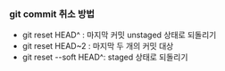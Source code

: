 ### git commit 취소 방법

- git reset HEAD^ : 마지막 커밋 unstaged 상태로 되돌리기
- git reset HEAD~2 : 마지막 두 개의 커밋 대상
- git reset --soft HEAD^: staged 상태로 되돌리기
